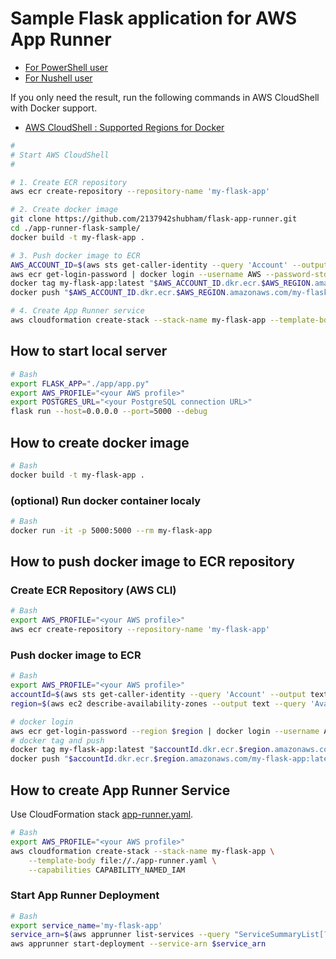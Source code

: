 # Sample Flask application for AWS App Runner

* [For PowerShell user](./README_PowerShell.md)
* [For Nushell user](./README_Nushell.md)

If you only need the result, run the following commands in AWS CloudShell with Docker support.

* [AWS CloudShell : Supported Regions for Docker](https://docs.aws.amazon.com/cloudshell/latest/userguide/supported-aws-regions.html#docker-regions)

```bash
#
# Start AWS CloudShell
#

# 1. Create ECR repository
aws ecr create-repository --repository-name 'my-flask-app'

# 2. Create docker image
git clone https://github.com/2137942shubham/flask-app-runner.git
cd ./app-runner-flask-sample/
docker build -t my-flask-app .

# 3. Push docker image to ECR
AWS_ACCOUNT_ID=$(aws sts get-caller-identity --query 'Account' --output text)
aws ecr get-login-password | docker login --username AWS --password-stdin "$AWS_ACCOUNT_ID.dkr.ecr.$AWS_REGION.amazonaws.com"
docker tag my-flask-app:latest "$AWS_ACCOUNT_ID.dkr.ecr.$AWS_REGION.amazonaws.com/my-flask-app:latest"
docker push "$AWS_ACCOUNT_ID.dkr.ecr.$AWS_REGION.amazonaws.com/my-flask-app:latest"

# 4. Create App Runner service
aws cloudformation create-stack --stack-name my-flask-app --template-body file://./app-runner.yaml --capabilities CAPABILITY_NAMED_IAM
```

## How to start local server

```bash
# Bash
export FLASK_APP="./app/app.py"
export AWS_PROFILE="<your AWS profile>"
export POSTGRES_URL="<your PostgreSQL connection URL>"
flask run --host=0.0.0.0 --port=5000 --debug
```

## How to create docker image

```bash
# Bash
docker build -t my-flask-app .
```

### (optional) Run docker container localy

```bash
# Bash
docker run -it -p 5000:5000 --rm my-flask-app
```

## How to push docker image to ECR repository

### Create ECR Repository (AWS CLI)

```bash
# Bash
export AWS_PROFILE="<your AWS profile>"
aws ecr create-repository --repository-name 'my-flask-app'
```

### Push docker image to ECR

```bash
# Bash
export AWS_PROFILE="<your AWS profile>"
accountId=$(aws sts get-caller-identity --query 'Account' --output text)
region=$(aws ec2 describe-availability-zones --output text --query 'AvailabilityZones[0].[RegionName]')

# docker login
aws ecr get-login-password --region $region | docker login --username AWS --password-stdin "$accountId.dkr.ecr.$region.amazonaws.com"
# docker tag and push
docker tag my-flask-app:latest "$accountId.dkr.ecr.$region.amazonaws.com/my-flask-app:latest"
docker push "$accountId.dkr.ecr.$region.amazonaws.com/my-flask-app:latest"
```

## How to create App Runner Service

Use CloudFormation stack [app-runner.yaml](./app-runner.yaml).

```bash
# Bash 
export AWS_PROFILE="<your AWS profile>"
aws cloudformation create-stack --stack-name my-flask-app \
    --template-body file://./app-runner.yaml \
    --capabilities CAPABILITY_NAMED_IAM
```

### Start App Runner Deployment

```bash
# Bash
export service_name='my-flask-app'
service_arn=$(aws apprunner list-services --query "ServiceSummaryList[?ServiceName==\`$service_name\`].ServiceArn" --output text)
aws apprunner start-deployment --service-arn $service_arn
```
